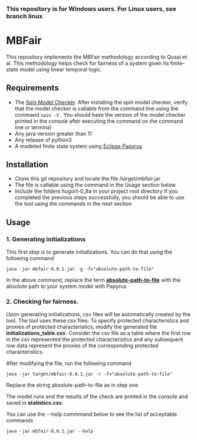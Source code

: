 ### This repository is for Windows users. For Linux users, see branch linux
# MBFair
This repository implements the MBFair methodology according to Qusai et al. This methodology helps check for fairness of a system given its finite-state model using linear temporal logic.
## Requirements
- The [Spin Model Checker](https://spinroot.com/spin/whatispin.html). After installing the spin model checker, verify that the model checker is callable from the command line using the command ``` spin -V ``` . You should have the version of the model checker printed in the console after executing the command on the command line or terminal
- Any java version greater than 11
- Any release of python3
- A modeled finite state system using [Eclipse Papyrus](https://www.eclipse.org/papyrus/)
## Installation
- Clone this git repository and locate the file /target/mbfair.jar
- The file is callable using the command in the Usage section below
- Include the folders hugort-0_8a in your project root directory
If you completed the previous steps successfully, you should be able to use the tool using the commands in the next section

## Usage
### 1. Generating initializations
This first step is to generate initializations. You can do that using the following command
```
java -jar mbfair-0.0.1.jar -g -f="absolute-path-to-file"

```
In the above command, replace the term <strong><ins>absolute-path-to-file</ins></strong> with the absolute path to your system model with Papyrus

### 2. Checking for fairness.

Upon generating initializations, csv files will be automatically created by the tool. The tool uses these csv files. To specify protected characteristics and proxies of protected characteristics, modify the generated file <strong>initializations_table.csv</strong>. Consider the csv file as a table where the first row in the csv represented the protected characteristics and any subsequent row data represent the proxies of the corresponding protected characteristics.

After modifying the file, run the following command
```
java -jar target/mbfair-0.0.1.jar -r -f="absolute-path-to-file"
```
Replace the string absolute-path-to-file as in step one

The model runs and the results of the check are printed in the console and saved in <strong>statistics.csv</strong>.

You can use the --help commmand below to see the list of acceptable commands

```
java -jar mbfair-0.0.1.jar --help
```




